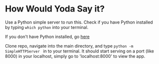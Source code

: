 How Would Yoda Say it?
=============
Use a Python simple server to run this. Check if you have Python installed by typing
``` which python ```
into your terminal.

If you don't have Python installed, go [here](https://www.python.org/download/)

Clone repo, navigate into the main directory, and type
```python -m SimpleHTTPServer ```
in to your terminal. It should start serving on a port (like 8000) in your localhost, simply go to 'localhost:8000' to view the app.
